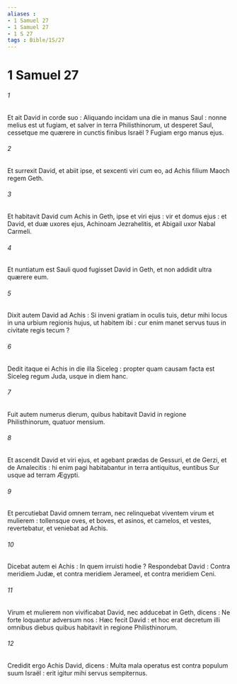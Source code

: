```yaml
---
aliases : 
- 1 Samuel 27
- 1 Samuel 27
- 1 S 27
tags : Bible/1S/27
---
```


# 1 Samuel 27

###### 1
Et ait David in corde suo : Aliquando incidam una die in manus Saul : nonne melius est ut fugiam, et salver in terra Philisthinorum, ut desperet Saul, cessetque me quærere in cunctis finibus Israël ? Fugiam ergo manus ejus.
###### 2
Et surrexit David, et abiit ipse, et sexcenti viri cum eo, ad Achis filium Maoch regem Geth.
###### 3
Et habitavit David cum Achis in Geth, ipse et viri ejus : vir et domus ejus : et David, et duæ uxores ejus, Achinoam Jezrahelitis, et Abigail uxor Nabal Carmeli.
###### 4
Et nuntiatum est Sauli quod fugisset David in Geth, et non addidit ultra quærere eum.
###### 5
Dixit autem David ad Achis : Si inveni gratiam in oculis tuis, detur mihi locus in una urbium regionis hujus, ut habitem ibi : cur enim manet servus tuus in civitate regis tecum ?
###### 6
Dedit itaque ei Achis in die illa Siceleg : propter quam causam facta est Siceleg regum Juda, usque in diem hanc.
###### 7
Fuit autem numerus dierum, quibus habitavit David in regione Philisthinorum, quatuor mensium.
###### 8
Et ascendit David et viri ejus, et agebant prædas de Gessuri, et de Gerzi, et de Amalecitis : hi enim pagi habitabantur in terra antiquitus, euntibus Sur usque ad terram Ægypti.
###### 9
Et percutiebat David omnem terram, nec relinquebat viventem virum et mulierem : tollensque oves, et boves, et asinos, et camelos, et vestes, revertebatur, et veniebat ad Achis.
###### 10
Dicebat autem ei Achis : In quem irruisti hodie ? Respondebat David : Contra meridiem Judæ, et contra meridiem Jerameel, et contra meridiem Ceni.
###### 11
Virum et mulierem non vivificabat David, nec adducebat in Geth, dicens : Ne forte loquantur adversum nos : Hæc fecit David : et hoc erat decretum illi omnibus diebus quibus habitavit in regione Philisthinorum.
###### 12
Credidit ergo Achis David, dicens : Multa mala operatus est contra populum suum Israël : erit igitur mihi servus sempiternus.

